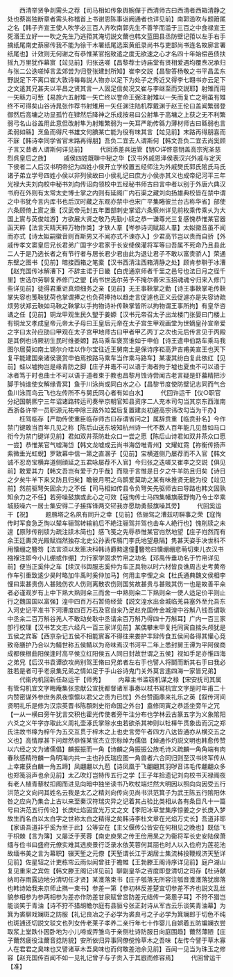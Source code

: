 <!-- { "loadSidebar": true } -->
　　西清举贤争剡需头之荐【司马相如传象舆婉僤于西清师古曰西清者西箱清静之处也蔡邕独断章者需头称稽首上书谢恩陈事诣阙通者也详见前】南郭滥吹与题箝尾之名【韩子齐宣王使人吹竽必三百人齐吹南郭先生不善竽而滥于三百之中食禄宣王死湣王立好一一吹之先生乃逃箝其淹切説文薾也韩文蓝田县丞防壁记箝以左手右手摘纸尾南史蔡廓传我不能为徐干木署纸尾选案黄纸录尚书与吏部尚书连名故廓言署纸尾也】计效则无何谢之有恭惟某官抱致逺之度无欲速之心才名四十年始偿邑债扶摇九万里犹作幕賔【竝见前】归张迭嗟【昌黎荐士诗庙堂有贤相爱遇均覆焘况承归与张二公迭嗟悼言孟郊尝为归登张建封所知】崔李交説【昌黎答杨敬之书平昌孟东野説足下不离口崔大敦诗毎毎説人物亦以足下为处子之秀近又得李七翺书亦云足下之文逺其兄甚夫以平昌之贤其言一人固足信矣况又崔与李继至而交説耶】射雉而用一矢緜力可慙【易旅六五射雉一矢亡终以誉命王弼注射雉以一矢而复亡之明虽有雉终不可得矣山谷诗晁张作荐书射雉用一矢任渊注陆机荐戴渊于赵王伦曰盖闻繁弱登御然后高墉之功显孤竹在肄然后降神之乐成按易曰公射隼于高墉之上获之无不利繁弱弓名山谷盖用此意但改射隼为射雉繁弱为一矢耳严助传緜力薄材师古曰緜弱也言柔弱如緜】烹鱼而得尺书雄文何腆某亡能为役有味其言【竝见前】末路再得朋喜而不寐【韩诗幸同学省官末路再得朋】吾负二宜去人谓斯何【韩文吾负二宜去尚奚顾子言又昔者人谓斯何详见前】
　　代回添差呉运管【钥○详啓意钥盖高宗宪圣慈烈呉皇后之族】
　　戚侯四姓既聨中秘之华【汉书外戚恩泽侯表汉兴外戚与定天下侯者二人后汉书明帝纪为四姓小侯开立学校置五经师注为外戚樊氏郭氏隂氏马氏诸子弟立学号四姓小侯以非列侯故曰小侯礼记曰庶方小侯亦其义也成帝纪河平三年光禄大夫刘向校中秘书刘向传诏向领校中五经秘书师古曰言中者以别于外唐六典汉书府在外则有太常太史博士掌之内则有延阁广内石渠之藏刘向扬雄典校皆在禁中谓之中书犹今言内库书也后汉时藏之东观亦禁中也宋广平集睠彼兰台古称华省】部使六条顾倚上賔之重【汉武帝元封五年置部刺史掌诏六条察州详见前枚乘传乘乆为大国上賔与英俊竝游】方欲展大贤之敬乃先勤小牍之恭一谦尊光三复感愧恭惟某官器函天粹【法言天精天粹万物作类】才轶人羣【岑参诗词赋超人羣】太姒徽音虽不闻而亦式【诗太姒嗣徽音则百斯男又不闻亦式不谏亦入】少君高节岂以贵而自骄【外戚传孝文窦皇后兄长君弟广国字少君家于长安绛侯灌将军等曰吾属不死命乃且县此二人于是乃选长者之有节行者与居长君少君由此为退让君子不敢以富贵骄人】荣通东壁之图书【见前】暗接西箱之笔槖【汉书西清注西箱清静之处】顾肯参聨于冰漕【赵充国传冰解漕下】不辞主诺于日畿【白虎通京师者千里之邑号也法日月之径千里】世选尔劳聊复养修门之朢【尚书世选尔劳予不掩尔善宋玉招魂魂兮归来入修门些详见前】徒得君重讵真烦细务之亲【见前】无王事鞅掌之勤【诗王事鞅掌毛传鞅掌失容也笺鞅犹荷也掌谓捧之也负荷捧持以趋走言促遽也正义云促遽亦是失容诗疏烦劳状郑云鞅如马鞅之鞅掌以手拘物诗补传鞅掌皆所以拘物谓王事所拘】有皇华咨谲之任【见前】铜龙甲观生民久朢于姜嫄【汉书元帝召太子出龙楼门张晏曰门楼上有铜龙又孝成皇帝元帝太子母曰王皇后元帝在太子宫生甲观画堂为世嫡皇孙宣帝爱之字曰太孙应劭曰甲观在太子宫甲地师古曰甲者甲乙丙丁之次也元后传言见于丙殿是其例也诗厥初生民时维姜嫄】路马乘车褒赏谁如于申伯【诗王遣申伯路车乘马我图尔居莫如南土锡尔介珪以作尔宝往近王舅南土是保诗序崧高尹吉甫美宣王也天下复平能建国亲诸侯褒赏申伯焉按路马乘车当作乘马路车】某凄其纷白复此依红【见前】蛙以墟拘岂是缘青防之脚【庄子并鼃不可以语于海者拘于墟也夏虫不可以语于冰者笃于时也曲士不可以语于道者束于教也昌黎月蚀诗尝闻古老言疑是虾蟇精把沙脚手钝谁使女解缘青冥】鱼于川泳尚或同白水之心【昌黎节度使防壁记志同而气合鱼川泳而鸟云飞也左传所不与舅氏同心者有如白水】
　　代回许运干【仪○职官分纪国朝熈宁三年诏诸路转运司奏举京朝官知县资序二人充本司勾当其京东西淮南西浙各许举一员职源元祐中除三路外竝罢后复置建炎初避高宗讳改勾当为干办】
　　枉驾临存【严助传使重臣临存师古曰存谓省问之】属辞贲重【临贲卦名】今作禁门键敢当百年几见之称【陈后山送东坡知杭州诗一代不数人百年能几见昔如马口衔今为禁门键详见前】君如双井茶防赴众口一尝之愿【陈后山诗君如双井茶众口愿一尝】恭惟某官气嘘海岱【韩文龙嘘成云尚书海岱唯青州】文耀虹霓【祢衡传扬声紫微垂光虹蜺】罗致幕中信一第之直溷子【见前】宝横道侧乃屡荐而不入官【韩文诚不忍竒宝横弃道侧顔延之五君咏屡荐不入官】今归张之迭嗟又崔李之交説【俱见前】敢爱其力【韩文吾岂有爱于力乎哉】而隐于言惟是日夕之牛羊防且归矣【诗日之夕矣牛羊下来又防且归矣】瞻彼月明之乌鹊爱莫助之某有味推贤无能为役【竝见前】然前驱弩矢固余力之不任【司马相如传县令负弩矢先驱师古曰导路也韩文固孰知余力之不任】若旁噪鼓旗或此心之可效【寇恂传士马四集幡旗蔽野恂乃令士卒乘城鼓噪六一居士集安得二子接挥锋两交铓我亦愿助勇鼓旗噪其旁】
　　代回奚运干【祝】
　　题鴈塔之名夙有同升之幸【见前】依骊驾之漕兹叨聨事之荣【寇恂传时军食急乏恂以辇车骊驾转输前后不絶注骊驾并驾也击车人絶行也】愧削牍之未遑【原陟传削牍为疏注牍木简也】感飞笺之先辱恭惟某官岿然地望【庄子岿然而有余王廷夀灵光殿赋岿然独存北史公孙表传鴈门李氏地望悬隔】隽甚天姿手决世科不用懐绷之簪笏【法言须以发策决科韩诗爵勲逮僮簪笏曰懐绷绷悲萌切束儿衣汉书襁褓注即今小儿绷或作绷】力行家学固求竹帛之功名【邓禹传垂功名于竹帛详见前】便当正奚仲之车【续汉书舆服志奚仲为车正具物以时六材皆良谯周古史考黄帝作车引重致逺少昊时略加牛禹时奚仲加马】何用主李悝之籴【杜氏通典魏文侯相李悝曰粜甚贵伤人甚贱伤农人伤则离散农伤则国贫故甚贵与甚贱其伤一也是故善平籴者必谨观岁有上中下熟大熟则籴三而舍一中熟则籴二下熟则籴一使人适足价平则止行之魏国国以富强】湟中四百万石暂倚经营【説文湟水出金城临羌县塞外至允吾东入河史记平准书下河漕度四百万石及官自籴乃足赵充国传金城湟中谷斛八钱吾谓耿中丞籴二百万斛谷羌人不敢动矣耿中丞请籴百万斛乃得四十万斛耳】广内一百三家卽行校理【汉书艺文志六经凡一百三家详见前】某偶攀末甲复托同寅自揣头颅犹是五侯之宾客【西京杂记五侯不相能賔客不得往来娄护丰辩传食五侯间各得其懽心竞致竒膳护乃合以为鲭世称五侯鲭以为竒味焉汉书河平二年上悉封舅王谭为平阿侯商成都侯根曲阳侯逢时高平侯立红阳侯五人同日封故世谓之五侯】视如手足亦惟四海之弟兄【后汉书袁谭欲攻尚别驾王脩曰兄弟者左右手也譬人将鬬而断其右手曰我必胜若是者可乎老泉集兄弟之情如足于手山谷诗鬼门关外莫言逺四海一家皆兄弟】
　　代衞内机回新任赵运干【师秀】
　　内幕主书滥窃机谋之禄【宋安抚司其属有管勾机宜文字晦庵集张忠献公宣抚都督诸军事奏以栻书冩机宜文字是时年甫二十内赞密谋外参庶务夙夜懔懔以君父之责为已忧】外台赞画鼎来礼乐之英【叙传河间贤明礼乐是修为汉宗英晋书陈頵刺史衔命国之外台】盍修同寅之恭适坐旁午之冗【一从一横曰旁午犹言交积也霍光传使者旁午注分布也学林云古篆五字为义象隂阳六爻之义午字亦取此义周礼壶涿氏掌除水虫若欲杀其神则以牡橭午贯象齿而沉之郑氏注故书橭为梓午为五交互贯于梓木之上也史言旁午者四方八达皆通亦从横交五之义也】高情厚甚下问煜然恭惟某官杰立宗标焯为儒倡【焯通作灼説文明也韩愈传赞以六经之文为诸儒倡】麟振振而一角【诗麟之角振振公族毛诗义疏麟一角角端有肉春秋感精符麟一角明海内共一主也孙氏瑞应图一角兽者六合同归则至汉书终军传从上幸雍获白麟一角五蹄】凤翽翽以九苞【诗凤凰于飞翽翽其羽哕音讳毛传翽翽众多也郑笺羽声也余见前】太乙吹灯岂特传五行之学【王子年拾遗记刘向校书天禄阁夜有老人植青藜杖扣阁而进见向暗中独坐读书乃吹杖端烂然大明因以照向向因受五行洪范之文向问其姓名云我是太乙之精刘向传向见尚书洪范箕子为武王陈五行隂阳休咎之应向乃集合上古以来至秦汉符瑞灾异之记着其占验比类相从各有条目凡十一篇号曰洪范五行传论】长庚吐焰固宜光万丈之文【李阳冰草堂集序惊姜之夕长庚入梦故生而名白以太白字之世称太白之精得之矣韩诗李杜文章在光焰万丈长】吾道非耶【家语吾道非乎奚为至于此】公等安在【主父偃传公皆安在何相见之晚也】既低飞于枳棘【言为簿】又屡泛于芙蓉【南史庾杲之传王俭用杲之为衞将军长史安陆侯萧缅与俭书曰盛府元僚实难其选庾景行泛录水依芙蓉何其丽也时人以入俭府为莲花池故缅书美之言为幕职】辍天堑之元僚【天堑谓长江于湖居士集流柹投鞭规济天堑详见前】佐星轺之计吏栋帘云雨似闻曾驻于襜帷【王勃滕王阁诗序详见前】庭户湖山复见重来之宾佐【韩文滕王阁记详见前】聊副皇华之咨度即登清切之司存【杜诗献纳司存雨露边地分清切任才贤】某濩落束书【庄子瓠落无所容注瓠音濩濩落犹廓落也韩诗始我来京师止擕一束书】参差一第【参初林反差楚宜切参差不齐也説文乱丝貌参相参为参两相参为差亦作防差甘泉赋曾宫防差元结传一第慁子耳】不狩不猎岂能谈笑于青油【诗不狩不猎胡瞻尔庭有县貆兮张正封诗从军古云乐谈笑青油幕】为箕为裘聊戏斓斑之防服【礼记良冶之子必学为裘良弓之子必学为箕斓郎于切色不纯也斑逋还切説文驳文也列女传老莱子孝养二亲行年七十作婴儿自娯着五防斒斓衣尝取浆上堂跌仆因卧地为小儿啼或弄雏鸟于亲侧杜诗防服日向庭围趋】薾然薄陋【庄子薾然疲役注薾音捻防貌】安所依归异事同僚傥怜草木之吾味【左传今譬于草木寡人在君君之臭味也又譬诸草木吾臭味也而何敢差池余见前】百闻一见当为珠玉之修容【赵充国传百闻不如一见礼记曾子与子贡入于其廐而修容焉】
　　代回曾运干【准】
